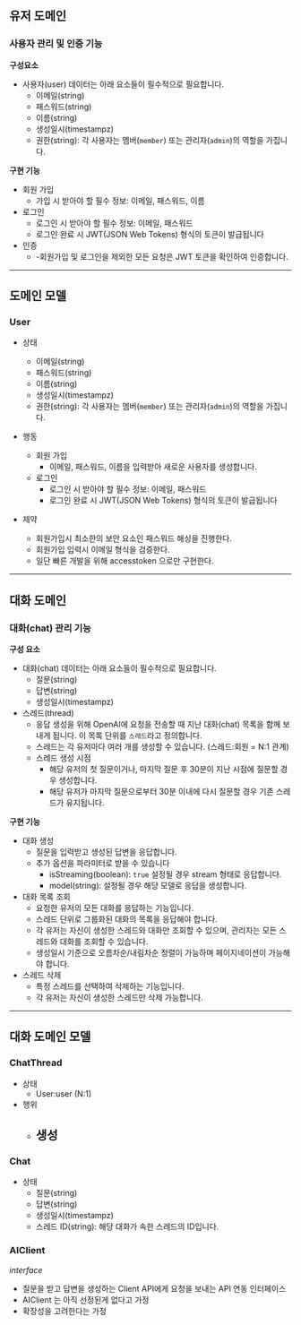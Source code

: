 ## 유저 도메인

### **사용자 관리 및 인증 기능**

**구성요소**

- 사용자(user) 데이터는 아래 요소들이 필수적으로 필요합니다.
    - 이메일(string)
    - 패스워드(string)
    - 이름(string)
    - 생성일시(timestampz)
    - 권한(string): 각 사용자는 멤버(`member`) 또는 관리자(`admin`)의 역할을 가집니다.

**구현 기능**

- 회원 가입
    - 가입 시 받아야 할 필수 정보: 이메일, 패스워드, 이름
- 로그인
    - 로그인 시 받아야 할 필수 정보: 이메일, 패스워드
    - 로그인 완료 시 JWT(JSON Web Tokens) 형식의 토큰이 발급됩니다
- 인증
    - -회원가입 및 로그인을 제외한 모든 요청은 JWT 토큰을 확인하여 인증합니다.


---

## 도메인 모델

### User

- 상태
  - 이메일(string)
  - 패스워드(string)
  - 이름(string)
  - 생성일시(timestampz)
  - 권한(string): 각 사용자는 멤버(`member`) 또는 관리자(`admin`)의 역할을 가집니다.

- 행동
  - 회원 가입
    - 이메일, 패스워드, 이름을 입력받아 새로운 사용자를 생성합니다.
  - 로그인
    - 로그인 시 받아야 할 필수 정보: 이메일, 패스워드
    - 로그인 완료 시 JWT(JSON Web Tokens) 형식의 토큰이 발급됩니다
- 제약
  - 회원가입시 최소한의 보안 요소인 패스워드 해싱을 진행한다.
  - 회원가입 입력시 이메일 형식을 검증한다.
  - 일단 빠른 개발을 위해 accesstoken 으로만 구현한다.


---

## 대화 도메인

### **대화(chat) 관리 기능**

**구성 요소**

- 대화(chat) 데이터는 아래 요소들이 필수적으로 필요합니다.
  - 질문(string)
  - 답변(string)
  - 생성일시(timestampz)
- 스레드(thread)
  - 응답 생성을 위해 OpenAI에 요청을 전송할 때 지난 대화(chat) 목록을 함께 보내게 됩니다. 이 목록 단위를 `스레드`라고 정의합니다.
  - 스레드는 각 유저마다 여러 개를 생성할 수 있습니다. (스레드:회원 = N:1 관계)
  - 스레드 생성 시점
    - 해당 유저의 첫 질문이거나, 마지막 질문 후 30분이 지난 시점에 질문할 경우 생성합니다.
    - 해당 유저가 마지막 질문으로부터 30분 이내에 다시 질문할 경우 기존 스레드가 유지됩니다.

**구현 기능**

- 대화 생성
  - 질문을 입력받고 생성된 답변을 응답합니다.
  - 추가 옵션을 파라미터로 받을 수 있습니다
    - isStreaming(boolean): `true` 설정될 경우 stream 형태로 응답합니다.
    - model(string): 설정될 경우 해당 모델로 응답을 생성합니다.
- 대화 목록 조회
  - 요청한 유저의 모든 대화를 응답하는 기능입니다.
  - 스레드 단위로 그룹화된 대화의 목록을 응답해야 합니다.
  - 각 유저는 자신이 생성한 스레드와 대화만 조회할 수 있으며, 관리자는 모든 스레드와 대화를 조회할 수 있습니다.
  - 생성일시 기준으로 오름차순/내림차순 정렬이 가능하며 페이지네이션이 가능해야 합니다.
- 스레드 삭제
  - 특정 스레드를 선택하여 삭제하는 기능입니다.
  - 각 유저는 자신이 생성한 스레드만 삭제 가능합니다.

  
---

## 대화 도메인 모델

### ChatThread

- 상태
  - User:user (N:1)
- 행위
  - 생성
    - 
### Chat

- 상태
  - 질문(string)
  - 답변(string)
  - 생성일시(timestampz)
  - 스레드 ID(string): 해당 대화가 속한 스레드의 ID입니다.

### AIClient
_interface_

- 질문을 받고 답변을 생성하는 Client API에게 요청을 보내는 API 연동 인터페이스
- AIClient 는 아직 선정된게 없다고 가정
- 확장성을 고려한다는 가정
